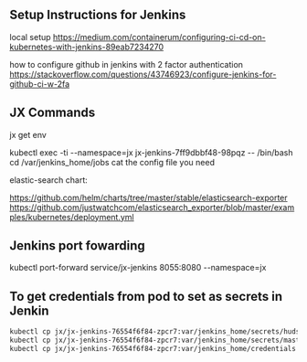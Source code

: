 ## Setup Instructions for Jenkins
local setup
https://medium.com/containerum/configuring-ci-cd-on-kubernetes-with-jenkins-89eab7234270

how to configure github in jenkins with 2 factor authentication
https://stackoverflow.com/questions/43746923/configure-jenkins-for-github-ci-w-2fa

## JX Commands
jx get env

kubectl exec -ti --namespace=jx jx-jenkins-7ff9dbbf48-98pqz -- /bin/bash
cd /var/jenkins_home/jobs
cat the config file you need

elastic-search chart:

https://github.com/helm/charts/tree/master/stable/elasticsearch-exporter
https://github.com/justwatchcom/elasticsearch_exporter/blob/master/examples/kubernetes/deployment.yml

## Jenkins port fowarding

kubectl port-forward service/jx-jenkins 8055:8080 --namespace=jx

## To get credentials from pod to set as secrets in Jenkin

```bash
kubectl cp jx/jx-jenkins-76554f6f84-zpcr7:var/jenkins_home/secrets/hudson.util.Secret ~/cloud/hudson.util.Secret 
kubectl cp jx/jx-jenkins-76554f6f84-zpcr7:var/jenkins_home/secrets/master.key ~/cloud/master.key
kubectl cp jx/jx-jenkins-76554f6f84-zpcr7:var/jenkins_home/credentials.xml ~/cloud/credentials.xml
```


